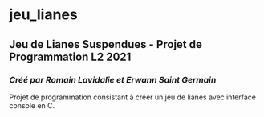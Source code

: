 # jeu_lianes

## Jeu de Lianes Suspendues - Projet de Programmation L2 2021

### *Créé par Romain Lavidalie et Erwann Saint Germain*

Projet de programmation consistant à créer un jeu de lianes avec interface console en C.

